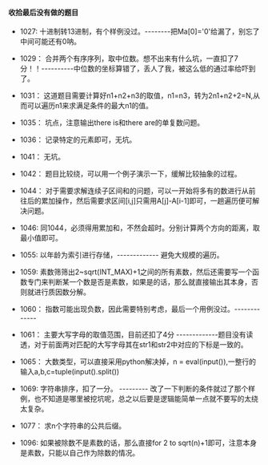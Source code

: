 #### 收拾最后没有做的题目

- 1027: 十进制转13进制，有个样例没过。--------把Ma[0]='0'给漏了，别忘了中间可能还有0呐。
- 1029： 合并两个有序序列，取中位数。想不出来有什么坑，一直扣了7分！！----------中位数的坐标算错了，丢人了我，被这么低的通过率给吓到了。
- 1031： 这道题目需要计算好n1+n2+n3的取值，n1=n3，转为2n1+n2+2=N,从而可以遍历n1来求满足条件的最大n1的值。
- 1035： 坑点，注意输出there is和there are的单复数问题。
- 1036： 记录特定的元素即可，无坑。
- 1041： 无坑。
- 1042： 题目比较绕，可以用一个例子演示一下，缓解比较抽象的过程。
- 1044： 对于需要求解连续子区间和的问题，可以一开始将多有的数进行从前往后的累加操作，然后需要求区间[i,j]只需用A[j]-A[i-1]即可，一趟遍历便可解决问题。
- 1046: 同1044，必须得用累加和，不然会超时。分别计算两个方向的距离，取最小值即可。
- 1055: 以年龄为索引进行存储，------------- 避免大规模的遍历。
- 1059: 素数筛筛出2~sqrt(INT_MAX)+1之间的所有素数，然后还需要写一个函数专门来判断某一个数是否是素数，如果是的话，那么就直接输出其本身，否则就进行质因数分解。

- 1060： 指数可能出现负数，因此需要特别考虑，最后一个用例没过。-------------
- 1061： 主要大写字母的取值范围，目前还扣了4分 -------------题目没有读透，对于前面两对匹配的大写字母其在str1和str2中对应的下标是一致的。
- 1065： 大数类型，可以直接采用python解决掉，n = eval(input()),一整行的输入a,b,c=tuple(input().split())
- 1069: 字符串排序，扣了一分。 --------- 改了一下判断的条件就过了那个样例，也不知道是哪里被挖坑呢，总之以后要是逻辑能简单一点就不要写的太绕太复杂。
- 1077： 求n个字符串的公共后缀。
- 1096: 如果被除数不是素数的话，那么直接for 2 to sqrt(n)+1即可，注意本身是素数，只能以自己作为除数的情况。
